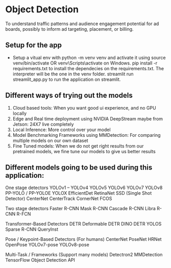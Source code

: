 # Object Detection

To understand traffic patterns and audience engagement potential for ad boards, possibly to inform ad targeting, placement, or billing.

## Setup for the app
- Setup a vitual env with python -m venv venv and activate it using source venv/bin/activate OR venv\Scripts\activate on Windows. pip install -r requirements.txt to install the dependecies on the requirements.txt. The interpreter will be the one in the venv folder. streamlit run streamlit_app.py to run the application on streamlit.

## Different ways of trying out the models
1. Cloud based tools: When you want good ui experience, and no GPU locally
2. Edge and Real time deployment using NVIDIA DeepStream maybe from Jetson: 24X7 live completely
3. Local Inference: More control over your model
4. Model Benchmarking Frameworks using MMDetection: For comparing multiple models on our own dataset
5. Fine Tuned models: When we do not get right results from our pretrained models, we fine tune our models to give us better results

## Different models going to be used during this application:
One stage detectors
YOLOv1 – YOLOv4
YOLOv5
YOLOv6
YOLOv7
YOLOv8
PP-YOLO / PP-YOLOE
YOLOX
EfficientDet
RetinaNet
SSD (Single Shot Detector)
CenterNet
CenterTrack
CornerNet
FCOS

Two stage detectors
Faster R-CNN
Mask R-CNN
Cascade R-CNN
Libra R-CNN
R-FCN

Transformer-Based Detectors
DETR
Deformable DETR
DINO DETR
YOLOS
Sparse R-CNN
QueryInst

Pose / Keypoint-Based Detectors (For humans)
CenterNet
PoseNet
HRNet
OpenPose
YOLOv7-pose
YOLOv8-pose

Multi-Task / Frameworks (Support many models)
Detectron2
MMDetection
TensorFlow Object Detection API
